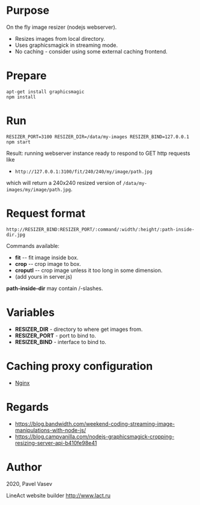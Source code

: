 # Purpose

On the fly image resizer (nodejs webserver).

* Resizes images from local directory.
* Uses graphicsmagick in streaming mode.
* No caching - consider using some external caching frontend.

# Prepare
```
apt-get install graphicsmagic
npm install
```

# Run

`RESIZER_PORT=3100 RESIZER_DIR=/data/my-images RESIZER_BIND=127.0.0.1 npm start`

Result: running webserver instance ready to respond to GET http requests like

* `http://127.0.0.1:3100/fit/240/240/my/image/path.jpg`

which will return a 240x240 resized version of `/data/my-images/my/image/path.jpg`.

# Request format

`http://RESIZER_BIND:RESIZER_PORT/:command/:width/:height/:path-inside-dir.jpg`

Commands available:
* **fit** -- fit image inside box.
* **crop** -- crop image to box.
* **croputl** -- crop image unless it too long in some dimension.
* (add yours in server.js)

**path-inside-dir** may contain /-slashes.

# Variables

* **RESIZER_DIR** - directory to where get images from.
* **RESIZER_PORT** - port to bind to.
* **RESIZER_BIND** - interface to bind to.

# Caching proxy configuration

* [Nginx](nginx-cache)

# Regards

* https://blog.bandwidth.com/weekend-coding-streaming-image-manipulations-with-node-js/
* https://blog.campvanilla.com/nodejs-graphicsmagick-cropping-resizing-server-api-b410fe98e41

# Author

2020, Pavel Vasev
 
LineAct website builder
http://www.lact.ru

